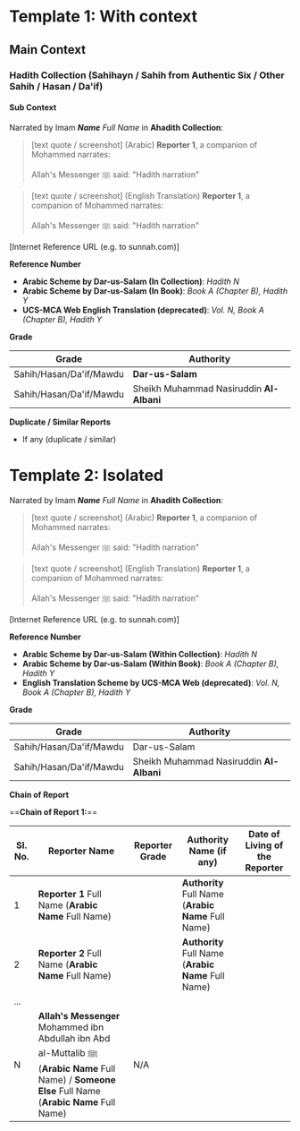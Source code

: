 # Template 1: With context

## Main Context

### Hadith Collection (Sahihayn / Sahih from Authentic Six / Other Sahih / Hasan / Da'if)

#### Sub Context

Narrated by Imam ***Name** Full Name* in **Ahadith Collection**:

> [text quote / screenshot] (Arabic)
> **Reporter 1**, a companion of Mohammed narrates:
> 
> Allah's Messenger ﷺ said: "Hadith narration" 

> [text quote / screenshot] (English Translation)
> **Reporter 1**, a companion of Mohammed narrates:
> 
> Allah's Messenger ﷺ said: "Hadith narration" 

[Internet Reference URL (e.g. to sunnah.com)]
 
**Reference Number**
 
- **Arabic Scheme by Dar-us-Salam (In Collection)**: *Hadith N*
- **Arabic Scheme by Dar-us-Salam (In Book)**: *Book A (Chapter B), Hadith Y*
- **UCS-MCA Web English Translation (deprecated)**: *Vol. N, Book A (Chapter B), Hadith Y*

**Grade**

| Grade                   | Authority                                |
| ----------------------- | ---------------------------------------- |
| Sahih/Hasan/Da'if/Mawdu | **Dar-us-Salam**                         |
| Sahih/Hasan/Da'if/Mawdu | Sheikh Muhammad Nasiruddin **Al-Albani** |

**Duplicate / Similar Reports**

- If any (duplicate / similar)

# Template 2: Isolated

Narrated by Imam ***Name** Full Name* in **Ahadith Collection**:

> [text quote / screenshot] (Arabic)
> **Reporter 1**, a companion of Mohammed narrates:
> 
> Allah's Messenger ﷺ said: "Hadith narration" 

> [text quote / screenshot] (English Translation)
> **Reporter 1**, a companion of Mohammed narrates:
> 
> Allah's Messenger ﷺ said: "Hadith narration"

[Internet Reference URL (e.g. to sunnah.com)]

**Reference Number**
 
- **Arabic Scheme by Dar-us-Salam (Within Collection)**: *Hadith N*
- **Arabic Scheme by Dar-us-Salam (Within Book)**: *Book A (Chapter B), Hadith Y*
- **English Translation Scheme by UCS-MCA Web (deprecated)**: *Vol. N, Book A (Chapter B), Hadith Y*

**Grade**

| Grade                   | Authority                                |
| ----------------------- | ---------------------------------------- |
| Sahih/Hasan/Da'if/Mawdu | Dar-us-Salam                             |
| Sahih/Hasan/Da'if/Mawdu | Sheikh Muhammad Nasiruddin **Al-Albani** |

**Chain of Report**

==**Chain of Report 1:**==

| Sl. No. | Reporter Name                                                                                                                                          | Reporter Grade | Authority Name (if any)                             | Date of Living of the Reporter |
| ------- | ------------------------------------------------------------------------------------------------------------------------------------------------------ | -------------- | --------------------------------------------------- | ------------------------------ |
| 1       | **Reporter 1** Full Name (**Arabic Name** Full Name)                                                                                                   |                | **Authority** Full Name (**Arabic Name** Full Name) |                                |
| 2       | **Reporter 2** Full Name (**Arabic Name** Full Name)                                                                                                   |                | **Authority** Full Name (**Arabic Name** Full Name) |                                |
| ...     |                                                                                                                                                        |                |                                                     |                                |
| N       | **Allah's Messenger** Mohammed ibn Abdullah ibn Abd al-Muttalib ﷺ (**Arabic Name** Full Name) / **Someone Else** Full Name (**Arabic Name** Full Name) | N/A            |                                                     |                                |
